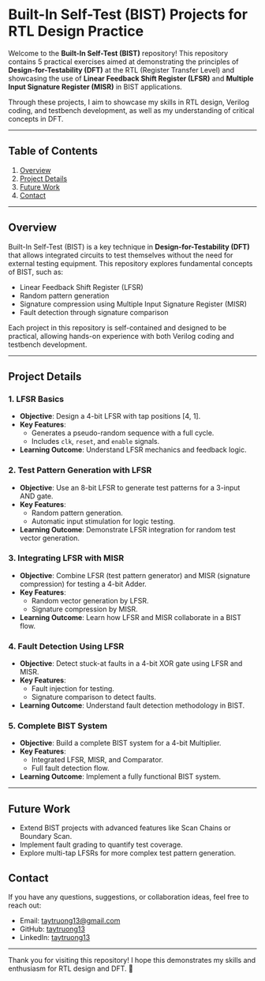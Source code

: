 # **Built-In Self-Test (BIST) Projects for RTL Design Practice**

Welcome to the **Built-In Self-Test (BIST)** repository! This repository contains 5 practical exercises aimed at demonstrating the principles of **Design-for-Testability (DFT)** at the RTL (Register Transfer Level) and showcasing the use of **Linear Feedback Shift Register (LFSR)** and **Multiple Input Signature Register (MISR)** in BIST applications.

Through these projects, I aim to showcase my skills in RTL design, Verilog coding, and testbench development, as well as my understanding of critical concepts in DFT.

---

## **Table of Contents**

1. [Overview](#overview)
2. [Project Details](#project-details)
3. [Future Work](#future-work)
4. [Contact](#contact)

---

## **Overview**

Built-In Self-Test (BIST) is a key technique in **Design-for-Testability (DFT)** that allows integrated circuits to test themselves without the need for external testing equipment. This repository explores fundamental concepts of BIST, such as:

- Linear Feedback Shift Register (LFSR)
- Random pattern generation
- Signature compression using Multiple Input Signature Register (MISR)
- Fault detection through signature comparison

Each project in this repository is self-contained and designed to be practical, allowing hands-on experience with both Verilog coding and testbench development.

---

## **Project Details**

### **1. LFSR Basics**
- **Objective**: Design a 4-bit LFSR with tap positions [4, 1].
- **Key Features**: 
  - Generates a pseudo-random sequence with a full cycle.
  - Includes `clk`, `reset`, and `enable` signals.
- **Learning Outcome**: Understand LFSR mechanics and feedback logic.

### **2. Test Pattern Generation with LFSR**
- **Objective**: Use an 8-bit LFSR to generate test patterns for a 3-input AND gate.
- **Key Features**: 
  - Random pattern generation.
  - Automatic input stimulation for logic testing.
- **Learning Outcome**: Demonstrate LFSR integration for random test vector generation.

### **3. Integrating LFSR with MISR**
- **Objective**: Combine LFSR (test pattern generator) and MISR (signature compression) for testing a 4-bit Adder.
- **Key Features**: 
  - Random vector generation by LFSR.
  - Signature compression by MISR.
- **Learning Outcome**: Learn how LFSR and MISR collaborate in a BIST flow.

### **4. Fault Detection Using LFSR**
- **Objective**: Detect stuck-at faults in a 4-bit XOR gate using LFSR and MISR.
- **Key Features**: 
  - Fault injection for testing.
  - Signature comparison to detect faults.
- **Learning Outcome**: Understand fault detection methodology in BIST.

### **5. Complete BIST System**
- **Objective**: Build a complete BIST system for a 4-bit Multiplier.
- **Key Features**: 
  - Integrated LFSR, MISR, and Comparator.
  - Full fault detection flow.
- **Learning Outcome**: Implement a fully functional BIST system.

---
## Future Work
- Extend BIST projects with advanced features like Scan Chains or Boundary Scan.
- Implement fault grading to quantify test coverage.
- Explore multi-tap LFSRs for more complex test pattern generation.
## Contact
If you have any questions, suggestions, or collaboration ideas, feel free to reach out:

- Email: taytruong13@gmail.com
- GitHub: [taytruong13](github.com/taytruong13)
- LinkedIn: [taytruong13](linkedin.com/taytruong13)

---
Thank you for visiting this repository! I hope this demonstrates my skills and enthusiasm for RTL design and DFT. 🚀
